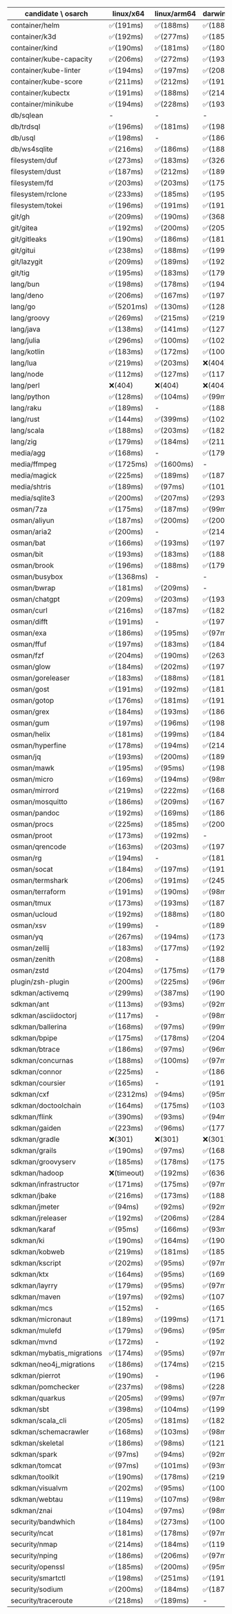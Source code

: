 | candidate \ osarch | linux/x64 | linux/arm64 | darwin/x64 | darwin/arm64 | win/x64 |
| ------------------ | ----------- | ------------ | ---------- | --------- | ------- |
|container/helm | ✅(191ms) | ✅(188ms) | ✅(188ms) | ✅(192ms) | ✅(204ms) |
|container/k3d | ✅(192ms) | ✅(277ms) | ✅(185ms) | ✅(192ms) | ✅(182ms) |
|container/kind | ✅(190ms) | ✅(181ms) | ✅(180ms) | ✅(195ms) | ✅(179ms) |
|container/kube-capacity | ✅(206ms) | ✅(272ms) | ✅(193ms) | ✅(192ms) | ✅(185ms) |
|container/kube-linter | ✅(194ms) | ✅(197ms) | ✅(208ms) | ✅(211ms) | ✅(182ms) |
|container/kube-score | ✅(211ms) | ✅(212ms) | ✅(191ms) | ✅(198ms) | ✅(211ms) |
|container/kubectx | ✅(191ms) | ✅(188ms) | ✅(214ms) | ✅(225ms) | ✅(206ms) |
|container/minikube | ✅(194ms) | ✅(228ms) | ✅(193ms) | ✅(173ms) | ✅(195ms) |
|db/sqlean | - | - | - | ❌(404)| ✅(295ms) |
|db/trdsql | ✅(196ms) | ✅(181ms) | ✅(198ms) | ✅(201ms) | ✅(204ms) |
|db/usql | ✅(198ms) | - | ✅(186ms) | ✅(191ms) | ✅(233ms) |
|db/ws4sqlite | ✅(216ms) | ✅(186ms) | ✅(188ms) | ✅(181ms) | ✅(204ms) |
|filesystem/duf | ✅(273ms) | ✅(183ms) | ✅(326ms) | ✅(186ms) | ✅(201ms) |
|filesystem/dust | ✅(187ms) | ✅(212ms) | ✅(189ms) | ✅(358ms) | ✅(189ms) |
|filesystem/fd | ✅(203ms) | ✅(203ms) | ✅(175ms) | ✅(185ms) | ✅(205ms) |
|filesystem/rclone | ✅(233ms) | ✅(185ms) | ✅(195ms) | ✅(175ms) | ✅(190ms) |
|filesystem/tokei | ✅(196ms) | ✅(191ms) | ✅(191ms) | ✅(197ms) | ✅(192ms) |
|git/gh | ✅(209ms) | ✅(190ms) | ✅(368ms) | ✅(188ms) | ✅(199ms) |
|git/gitea | ✅(192ms) | ✅(200ms) | ✅(205ms) | ✅(189ms) | ✅(197ms) |
|git/gitleaks | ✅(190ms) | ✅(186ms) | ✅(181ms) | ✅(204ms) | ✅(182ms) |
|git/gitui | ✅(238ms) | ✅(188ms) | ✅(199ms) | ✅(192ms) | ✅(187ms) |
|git/lazygit | ✅(209ms) | ✅(189ms) | ✅(192ms) | ✅(182ms) | ✅(188ms) |
|git/tig | ✅(195ms) | ✅(183ms) | ✅(179ms) | ✅(189ms) | - |
|lang/bun | ✅(198ms) | ✅(178ms) | ✅(194ms) | ✅(189ms) | - |
|lang/deno | ✅(206ms) | ✅(167ms) | ✅(197ms) | ✅(199ms) | ✅(181ms) |
|lang/go | ✅(5201ms) | ✅(130ms) | ✅(128ms) | ✅(128ms) | ✅(141ms) |
|lang/groovy | ✅(269ms) | ✅(215ms) | ✅(219ms) | ✅(237ms) | ✅(234ms) |
|lang/java | ✅(138ms) | ✅(141ms) | ✅(127ms) | ✅(139ms) | ✅(140ms) |
|lang/julia | ✅(296ms) | ✅(100ms) | ✅(102ms) | ✅(100ms) | ✅(105ms) |
|lang/kotlin | ✅(183ms) | ✅(172ms) | ✅(100ms) | ✅(106ms) | ✅(96ms) |
|lang/lua | ✅(219ms) | ✅(203ms) | ❌(404)| ❌(404)| ✅(243ms) |
|lang/node | ✅(112ms) | ✅(127ms) | ✅(117ms) | ✅(120ms) | ✅(111ms) |
|lang/perl | ❌(404)| ❌(404)| ❌(404)| ❌(404)| ✅(339ms) |
|lang/python | ✅(128ms) | ✅(104ms) | ✅(99ms) | ✅(104ms) | ✅(100ms) |
|lang/raku | ✅(189ms) | - | ✅(188ms) | ✅(180ms) | ✅(226ms) |
|lang/rust | ✅(144ms) | ✅(399ms) | ✅(102ms) | ✅(410ms) | ✅(411ms) |
|lang/scala | ✅(188ms) | ✅(203ms) | ✅(182ms) | ✅(95ms) | ✅(96ms) |
|lang/zig | ✅(179ms) | ✅(184ms) | ✅(211ms) | ✅(199ms) | ✅(193ms) |
|media/agg | ✅(168ms) | - | ✅(179ms) | ✅(194ms) | ✅(190ms) |
|media/ffmpeg | ✅(1725ms) | ✅(1600ms) | - | ✅(1521ms) | ✅(1509ms) |
|media/magick | ✅(225ms) | ✅(189ms) | ✅(187ms) | ✅(189ms) | - |
|media/shtris | ✅(189ms) | ✅(97ms) | ✅(101ms) | ✅(141ms) | ✅(121ms) |
|media/sqlite3 | ✅(200ms) | ✅(207ms) | ✅(293ms) | ✅(185ms) | ✅(203ms) |
|osman/7za | ✅(175ms) | ✅(187ms) | ✅(99ms) | ✅(188ms) | ✅(177ms) |
|osman/aliyun | ✅(187ms) | ✅(200ms) | ✅(200ms) | ✅(182ms) | ✅(208ms) |
|osman/aria2 | ✅(200ms) | - | ✅(214ms) | ✅(160ms) | ✅(229ms) |
|osman/bat | ✅(166ms) | ✅(193ms) | ✅(197ms) | ✅(188ms) | ✅(181ms) |
|osman/bit | ✅(193ms) | ✅(183ms) | ✅(188ms) | ✅(187ms) | ✅(207ms) |
|osman/brook | ✅(196ms) | ✅(188ms) | ✅(179ms) | ✅(199ms) | ✅(200ms) |
|osman/busybox | ✅(1368ms) | - | - | - | ✅(1381ms) |
|osman/bwrap | ✅(181ms) | ✅(209ms) | - | - | - |
|osman/chatgpt | ✅(209ms) | ✅(203ms) | ✅(193ms) | ✅(191ms) | ✅(229ms) |
|osman/curl | ✅(216ms) | ✅(187ms) | ✅(182ms) | ✅(182ms) | ✅(194ms) |
|osman/difft | ✅(191ms) | - | ✅(197ms) | ✅(199ms) | ✅(206ms) |
|osman/exa | ✅(186ms) | ✅(195ms) | ✅(97ms) | ✅(228ms) | ✅(230ms) |
|osman/ffuf | ✅(197ms) | ✅(183ms) | ✅(184ms) | ✅(193ms) | ✅(187ms) |
|osman/fzf | ✅(204ms) | ✅(190ms) | ✅(263ms) | ✅(178ms) | ✅(185ms) |
|osman/glow | ✅(184ms) | ✅(202ms) | ✅(197ms) | ✅(179ms) | ✅(205ms) |
|osman/goreleaser | ✅(183ms) | ✅(188ms) | ✅(181ms) | ✅(198ms) | ✅(188ms) |
|osman/gost | ✅(191ms) | ✅(192ms) | ✅(181ms) | ✅(212ms) | ✅(199ms) |
|osman/gotop | ✅(176ms) | ✅(181ms) | ✅(191ms) | ✅(177ms) | ✅(179ms) |
|osman/grex | ✅(184ms) | ✅(193ms) | ✅(186ms) | ✅(206ms) | ✅(189ms) |
|osman/gum | ✅(197ms) | ✅(196ms) | ✅(198ms) | ✅(193ms) | ✅(189ms) |
|osman/helix | ✅(181ms) | ✅(199ms) | ✅(184ms) | ✅(204ms) | ✅(209ms) |
|osman/hyperfine | ✅(178ms) | ✅(194ms) | ✅(214ms) | ✅(201ms) | ✅(179ms) |
|osman/jq | ✅(193ms) | ✅(200ms) | ✅(189ms) | ✅(212ms) | ✅(193ms) |
|osman/mawk | ✅(195ms) | ✅(95ms) | ✅(198ms) | - | ✅(238ms) |
|osman/micro | ✅(169ms) | ✅(194ms) | ✅(98ms) | ✅(187ms) | ✅(181ms) |
|osman/mirrord | ✅(219ms) | ✅(222ms) | ✅(168ms) | ✅(198ms) | - |
|osman/mosquitto | ✅(186ms) | ✅(209ms) | ✅(167ms) | ✅(184ms) | ✅(191ms) |
|osman/pandoc | ✅(192ms) | ✅(169ms) | ✅(186ms) | ✅(181ms) | ✅(199ms) |
|osman/procs | ✅(225ms) | ✅(185ms) | ✅(200ms) | ✅(180ms) | ✅(177ms) |
|osman/proot | ✅(173ms) | ✅(192ms) | - | - | - |
|osman/qrencode | ✅(163ms) | ✅(203ms) | ✅(197ms) | ✅(198ms) | ✅(184ms) |
|osman/rg | ✅(194ms) | - | ✅(181ms) | ✅(171ms) | ✅(177ms) |
|osman/socat | ✅(184ms) | ✅(197ms) | ✅(191ms) | ✅(190ms) | - |
|osman/termshark | ✅(206ms) | ✅(191ms) | ✅(245ms) | ✅(181ms) | ✅(185ms) |
|osman/terraform | ✅(191ms) | ✅(190ms) | ✅(98ms) | ✅(189ms) | ✅(200ms) |
|osman/tmux | ✅(173ms) | ✅(193ms) | ✅(187ms) | ✅(194ms) | ✅(201ms) |
|osman/ucloud | ✅(192ms) | ✅(188ms) | ✅(180ms) | ✅(186ms) | ✅(186ms) |
|osman/xsv | ✅(199ms) | - | ✅(189ms) | - | ✅(199ms) |
|osman/yq | ✅(267ms) | ✅(194ms) | ✅(173ms) | ✅(181ms) | ✅(181ms) |
|osman/zellij | ✅(183ms) | ✅(177ms) | ✅(192ms) | ✅(191ms) | - |
|osman/zenith | ✅(208ms) | - | ✅(188ms) | ✅(181ms) | - |
|osman/zstd | ✅(204ms) | ✅(175ms) | ✅(179ms) | ✅(186ms) | ✅(175ms) |
|plugin/zsh-plugin | ✅(200ms) | ✅(225ms) | ✅(96ms) | ✅(159ms) | ✅(94ms) |
|sdkman/activemq | ✅(299ms) | ✅(387ms) | ✅(190ms) | ✅(195ms) | ✅(269ms) |
|sdkman/ant | ✅(113ms) | ✅(93ms) | ✅(92ms) | ✅(94ms) | ✅(92ms) |
|sdkman/asciidoctorj | ✅(117ms) | - | ✅(98ms) | ✅(98ms) | ✅(136ms) |
|sdkman/ballerina | ✅(168ms) | ✅(97ms) | ✅(99ms) | ✅(95ms) | ✅(98ms) |
|sdkman/bpipe | ✅(175ms) | ✅(178ms) | ✅(204ms) | ✅(98ms) | ✅(101ms) |
|sdkman/btrace | ✅(186ms) | ✅(97ms) | ✅(96ms) | ✅(175ms) | ✅(101ms) |
|sdkman/concurnas | ✅(188ms) | ✅(100ms) | ✅(97ms) | ✅(97ms) | ✅(119ms) |
|sdkman/connor | ✅(225ms) | - | ✅(186ms) | ✅(159ms) | ✅(173ms) |
|sdkman/coursier | ✅(165ms) | - | ✅(191ms) | ✅(97ms) | ✅(189ms) |
|sdkman/cxf | ✅(2312ms) | ✅(94ms) | ✅(95ms) | ✅(99ms) | ✅(2237ms) |
|sdkman/doctoolchain | ✅(164ms) | ✅(175ms) | ✅(103ms) | ✅(97ms) | ✅(96ms) |
|sdkman/flink | ✅(390ms) | ✅(93ms) | ✅(94ms) | ✅(96ms) | ✅(92ms) |
|sdkman/gaiden | ✅(223ms) | ✅(96ms) | ✅(177ms) | ✅(98ms) | ✅(225ms) |
|sdkman/gradle | ❌(301)| ❌(301)| ❌(301)| ❌(301)| ❌(301)|
|sdkman/grails | ✅(190ms) | ✅(97ms) | ✅(168ms) | ✅(98ms) | ✅(97ms) |
|sdkman/groovyserv | ✅(185ms) | ✅(178ms) | ✅(175ms) | ✅(175ms) | ✅(193ms) |
|sdkman/hadoop | ❌(timeout)| ✅(192ms) | ✅(6363ms) | ✅(104ms) | ✅(92ms) |
|sdkman/infrastructor | ✅(171ms) | ✅(175ms) | ✅(97ms) | ✅(95ms) | ✅(94ms) |
|sdkman/jbake | ✅(216ms) | ✅(173ms) | ✅(188ms) | ✅(100ms) | ✅(96ms) |
|sdkman/jmeter | ✅(94ms) | ✅(92ms) | ✅(92ms) | ✅(93ms) | ✅(94ms) |
|sdkman/jreleaser | ✅(192ms) | ✅(206ms) | ✅(284ms) | ✅(180ms) | ✅(183ms) |
|sdkman/karaf | ✅(95ms) | ✅(166ms) | ✅(93ms) | ✅(94ms) | ✅(92ms) |
|sdkman/ki | ✅(190ms) | ✅(164ms) | ✅(190ms) | ✅(96ms) | ✅(96ms) |
|sdkman/kobweb | ✅(219ms) | ✅(181ms) | ✅(185ms) | ✅(96ms) | ✅(95ms) |
|sdkman/kscript | ✅(202ms) | ✅(95ms) | ✅(97ms) | ✅(95ms) | ✅(98ms) |
|sdkman/ktx | ✅(164ms) | ✅(95ms) | ✅(169ms) | ✅(95ms) | ✅(96ms) |
|sdkman/layrry | ✅(179ms) | ✅(95ms) | ✅(97ms) | ✅(95ms) | ✅(98ms) |
|sdkman/maven | ✅(197ms) | ✅(92ms) | ✅(107ms) | ✅(93ms) | ✅(105ms) |
|sdkman/mcs | ✅(152ms) | - | ✅(165ms) | ✅(176ms) | ✅(196ms) |
|sdkman/micronaut | ✅(189ms) | ✅(199ms) | ✅(171ms) | ✅(97ms) | ✅(199ms) |
|sdkman/mulefd | ✅(179ms) | ✅(96ms) | ✅(95ms) | ✅(157ms) | ✅(96ms) |
|sdkman/mvnd | ✅(172ms) | - | ✅(192ms) | ✅(268ms) | ✅(200ms) |
|sdkman/mybatis_migrations | ✅(174ms) | ✅(95ms) | ✅(97ms) | ✅(306ms) | ✅(112ms) |
|sdkman/neo4j_migrations | ✅(186ms) | ✅(174ms) | ✅(215ms) | ✅(176ms) | ✅(186ms) |
|sdkman/pierrot | ✅(190ms) | - | ✅(196ms) | - | ✅(244ms) |
|sdkman/pomchecker | ✅(237ms) | ✅(98ms) | ✅(228ms) | ✅(97ms) | ✅(94ms) |
|sdkman/quarkus | ✅(205ms) | ✅(99ms) | ✅(97ms) | ✅(97ms) | ✅(95ms) |
|sdkman/sbt | ✅(398ms) | ✅(104ms) | ✅(199ms) | ✅(121ms) | ✅(95ms) |
|sdkman/scala_cli | ✅(205ms) | ✅(181ms) | ✅(182ms) | ✅(182ms) | ✅(187ms) |
|sdkman/schemacrawler | ✅(168ms) | ✅(103ms) | ✅(98ms) | ✅(159ms) | ✅(96ms) |
|sdkman/skeletal | ✅(186ms) | ✅(98ms) | ✅(121ms) | ✅(97ms) | ✅(96ms) |
|sdkman/spark | ✅(97ms) | ✅(94ms) | ✅(92ms) | ✅(94ms) | ✅(97ms) |
|sdkman/tomcat | ✅(97ms) | ✅(101ms) | ✅(93ms) | ✅(93ms) | ✅(97ms) |
|sdkman/toolkit | ✅(190ms) | ✅(178ms) | ✅(219ms) | ✅(98ms) | ✅(215ms) |
|sdkman/visualvm | ✅(202ms) | ✅(95ms) | ✅(100ms) | ✅(97ms) | ✅(122ms) |
|sdkman/webtau | ✅(119ms) | ✅(107ms) | ✅(98ms) | ✅(97ms) | ✅(98ms) |
|sdkman/znai | ✅(104ms) | ✅(97ms) | ✅(98ms) | ✅(104ms) | ✅(98ms) |
|security/bandwhich | ✅(184ms) | ✅(273ms) | ✅(100ms) | ✅(193ms) | - |
|security/ncat | ✅(181ms) | ✅(178ms) | ✅(97ms) | ✅(200ms) | - |
|security/nmap | ✅(214ms) | ✅(184ms) | ✅(119ms) | ✅(272ms) | - |
|security/nping | ✅(186ms) | ✅(206ms) | ✅(97ms) | ✅(209ms) | - |
|security/openssl | ✅(185ms) | ✅(200ms) | ✅(95ms) | ✅(208ms) | ✅(216ms) |
|security/smartctl | ✅(198ms) | ✅(251ms) | ✅(191ms) | ✅(201ms) | ✅(245ms) |
|security/sodium | ✅(200ms) | ✅(184ms) | ✅(187ms) | ✅(189ms) | ✅(238ms) |
|security/traceroute | ✅(218ms) | ✅(189ms) | - | - | - |
